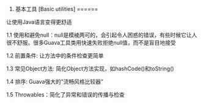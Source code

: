 1. 基本工具 [Basic utilities]
======

让使用Java语言变得更舒适

1.1 使用和避免null：null是模棱两可的，会引起令人困惑的错误，有些时候它让人很不舒服。很多Guava工具类用快速失败拒绝null值，而不是盲目地接受

1.2 前置条件: 让方法中的条件检查更简单

1.3 常见Object方法: 简化Object方法实现，如hashCode()和toString()

1.4 排序: Guava强大的”流畅风格比较器”

1.5 Throwables：简化了异常和错误的传播与检查

